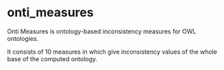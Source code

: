 # onti_measures
Onti Measures is ontology-based inconsistency measures for OWL ontologies.

It consists of 10 measures in which give inconsistency values of the whole base of the computed ontology.
